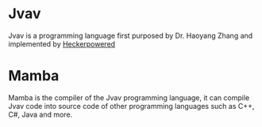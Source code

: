# Jvav
Jvav is a programming language first purposed by Dr. Haoyang Zhang and implemented by [Heckerpowered](https://github.com/heckerpowered)

# Mamba

Mamba is the compiler of the Jvav programming language, it can compile Jvav code into source code of other programming languages such as C++, C#, Java and more.

